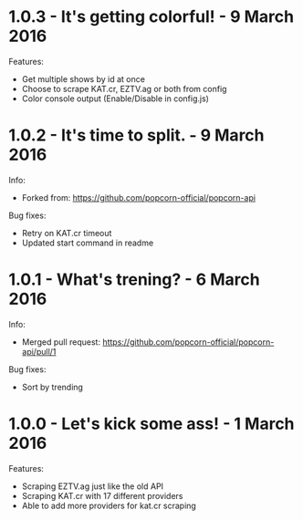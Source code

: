 1.0.3 - It's getting colorful! - 9 March 2016
==================================================

Features:
 - Get multiple shows by id at once
 - Choose to scrape KAT.cr, EZTV.ag or both from config
 - Color console output (Enable/Disable in config.js)

1.0.2 - It's time to split. - 9 March 2016
==================================================

Info:
 - Forked from: https://github.com/popcorn-official/popcorn-api
 
Bug fixes:
 - Retry on KAT.cr timeout
 - Updated start command in readme

1.0.1 - What's trening? - 6 March 2016
======================================

Info:
 - Merged pull request: https://github.com/popcorn-official/popcorn-api/pull/1

Bug fixes:
 - Sort by trending

1.0.0 - Let's kick some ass! - 1 March 2016
===========================================

Features:
 - Scraping EZTV.ag just like the old API
 - Scraping KAT.cr with 17 different providers
 - Able to add more providers for kat.cr scraping